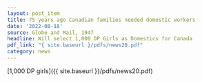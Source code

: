 ```yaml
---
layout: post_item
title: 75 years ago Canadian families needed domestic workers
date: '2022-08-18'
source: Globe and Mail, 1947
headline: Will select 1,000 DP Girls as Domestics for Canada
pdf_link: "{ site.baseurl }/pdfs/news20.pdf"
category: news
---
```


[1,000 DP girls]({{ site.baseurl }}/pdfs/news20.pdf)